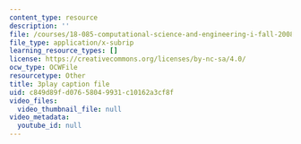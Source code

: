 ```yaml
---
content_type: resource
description: ''
file: /courses/18-085-computational-science-and-engineering-i-fall-2008/c849d89fd07658049931c10162a3cf8f_pN7zitwRq58.vtt
file_type: application/x-subrip
learning_resource_types: []
license: https://creativecommons.org/licenses/by-nc-sa/4.0/
ocw_type: OCWFile
resourcetype: Other
title: 3play caption file
uid: c849d89f-d076-5804-9931-c10162a3cf8f
video_files:
  video_thumbnail_file: null
video_metadata:
  youtube_id: null
---
```

